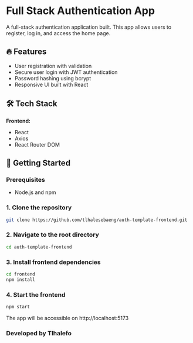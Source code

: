 # Full Stack Authentication App

A full-stack authentication application built. This app allows users to register, log in, and access the home page.

## 🔥 Features

- User registration with validation
- Secure user login with JWT authentication
- Password hashing using bcrypt
- Responsive UI built with React

## 🛠️ Tech Stack

**Frontend:**
- React
- Axios
- React Router DOM

## 🚀 Getting Started

### Prerequisites

- Node.js and npm

### 1. Clone the repository
```bash
git clone https://github.com/tlhalesebaeng/auth-template-frontend.git
```
### 2. Navigate to the root directory
```bash
cd auth-template-frontend
```

### 3. Install frontend dependencies
```bash
cd frontend
npm install
```
### 4. Start the frontend

```bash
npm start
```
The app will be accessible on http://localhost:5173

### Developed by Tlhalefo

